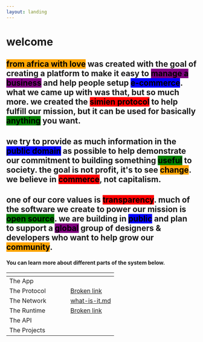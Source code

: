 ```yaml
---
layout: landing
---
```


# welcome

## <mark style="background-color:orange;">from africa with love</mark> was created with the goal of creating a platform to make it easy to <mark style="background-color:purple;">manage a business</mark> and help people setup <mark style="background-color:blue;">e-commerce</mark>. what we came up with was that, but so much more. we created the <mark style="background-color:red;">simien protocol</mark> to help fulfill our mission, but it can be used for basically <mark style="background-color:green;">anything</mark> you want.

## we try to provide as much information in the <mark style="background-color:blue;">public domain</mark> as possible to help demonstrate our commitment to building something <mark style="background-color:green;">useful</mark> to society. the goal is not profit, it's to see <mark style="background-color:orange;">change</mark>. we believe in <mark style="background-color:red;">commerce</mark>, not capitalism.

## one of our core values is <mark style="background-color:red;">transparency</mark>. much of the software we create to power our mission is <mark style="background-color:green;">open source</mark>. we are building in <mark style="background-color:blue;">public</mark> and plan to support a <mark style="background-color:purple;">global</mark> group of designers & developers who want to help grow our <mark style="background-color:orange;">community</mark>.

#### You can learn more about different parts of the system below.

<table data-view="cards"><thead><tr><th></th><th></th><th></th><th></th><th data-hidden data-card-target data-type="content-ref"></th></tr></thead><tbody><tr><td>The App</td><td></td><td></td><td></td><td></td></tr><tr><td>The Protocol</td><td></td><td></td><td></td><td><a href="broken-reference">Broken link</a></td></tr><tr><td>The Network</td><td></td><td></td><td></td><td><a href="edge-api/what-is-it.md">what-is-it.md</a></td></tr><tr><td>The Runtime</td><td></td><td></td><td></td><td><a href="broken-reference">Broken link</a></td></tr><tr><td>The API</td><td></td><td></td><td></td><td></td></tr><tr><td>The Projects</td><td></td><td></td><td></td><td></td></tr></tbody></table>

